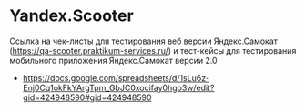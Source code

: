 # Yandex.Scooter
Ссылка на чек-листы для тестирования веб версии Яндекс.Самокат (https://qa-scooter.praktikum-services.ru/)
и тест-кейсы для тестирования мобильного приложения Яндекс.Самокат версии 2.0
* https://docs.google.com/spreadsheets/d/1sLu6z-Enj0Cq1okFkYArgTpm_GbJC0xocifay0hgo3w/edit?gid=424948590#gid=424948590
